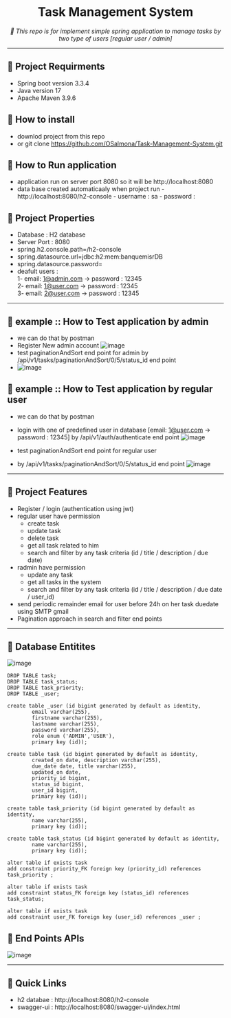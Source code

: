 <p align="center">
    <h1 align="center">Task Management System</h1>
</p>
<p align="center">
    <em> 📖 This repo is for implement simple spring application to manage tasks by two type of users [regular user / admin]</em>
  </br>
</p>

---

## 📍 Project Requirments
- Spring boot version 3.3.4
- Java version 17
- Apache Maven 3.9.6
  
## 📍 How to install 
- downlod project from this repo
- or git clone https://github.com/OSalmona/Task-Management-System.git

## 📍 How to Run application
- application run on server port 8080 so it will be http://localhost:8080
- data base created automaticaaly when project run 
      - http://localhost:8080/h2-console
      - username : sa
      - password :
  
## 📍 Project Properties
- Database : H2 database
- Server Port : 8080
- spring.h2.console.path=/h2-console
- spring.datasource.url=jdbc:h2:mem:banquemisrDB
- spring.datasource.password=
- deafult users :
  </br>
  1- email: 1@admin.com -> password : 12345
  </br>
  2- email: 1@user.com  ->  password : 12345
  </br>
  3- email: 2@user.com  -> password : 12345
  </br>

---

## 📍 example :: How to Test application by admin 
- we can do that by postman
- Register New admin account
  ![image](https://github.com/user-attachments/assets/350b36bf-04db-4e5a-b9a2-9a54cba9937c)
- test paginationAndSort end point for admin
 by /api/v1/tasks/paginationAndSort/0/5/status_id end point
- ![image](https://github.com/user-attachments/assets/da4806ba-bc72-417c-a1d4-865f57858bd9)

## 📍 example :: How to Test application by regular user 
- we can do that by postman
- login with one of predefined user in database [email: 1@user.com  ->  password : 12345]
  by /api/v1/auth/authenticate end point 
  ![image](https://github.com/user-attachments/assets/7d527929-b885-4766-93ca-48501b9744b9)

- test paginationAndSort end point for regular user
- by /api/v1/tasks/paginationAndSort/0/5/status_id end point
![image](https://github.com/user-attachments/assets/0ba98f97-4341-4180-9037-c485aee92717)




---

## 📍 Project Features
- Register / login (authentication using jwt)
- regular user have permission
    - create task
    - update task
    - delete task
    - get all task related to him
    - search and filter by any task criteria (id / title / description / due date)
- radmin have permission
    - update any task
    - get all tasks in the system
    - search and filter by any task criteria (id / title / description / due date / user_id)
- send periodic remainder email for user before 24h on her task duedate using SMTP gmail
- Pagination approach in search and filter end points

---

## 📍 Database Entitites
![image](https://github.com/user-attachments/assets/76fbc284-e8d1-48f9-99f9-8612d8915b9a)
</br>
``` mysql
DROP TABLE task;
DROP TABLE task_status;
DROP TABLE task_priority;
DROP TABLE _user;

create table _user (id bigint generated by default as identity,
        email varchar(255),
        firstname varchar(255),
        lastname varchar(255),
        password varchar(255),
        role enum ('ADMIN','USER'),
        primary key (id));

create table task (id bigint generated by default as identity,
        created_on date, description varchar(255),
        due_date date, title varchar(255),
        updated_on date,
        priority_id bigint,
        status_id bigint,
        user_id bigint,
        primary key (id));

create table task_priority (id bigint generated by default as identity,
        name varchar(255),
        primary key (id));

create table task_status (id bigint generated by default as identity,
        name varchar(255),
        primary key (id));

alter table if exists task
add constraint priority_FK foreign key (priority_id) references task_priority ;

alter table if exists task
add constraint status_FK foreign key (status_id) references task_status;

alter table if exists task
add constraint user_FK foreign key (user_id) references _user ;
```




## 📍 End Points APIs
![image](https://github.com/user-attachments/assets/617c1890-b8a0-4480-8be0-5dea70e16b26)

---


## 🔗 Quick Links 
- h2 databae : http://localhost:8080/h2-console
- swagger-ui : http://localhost:8080/swagger-ui/index.html

